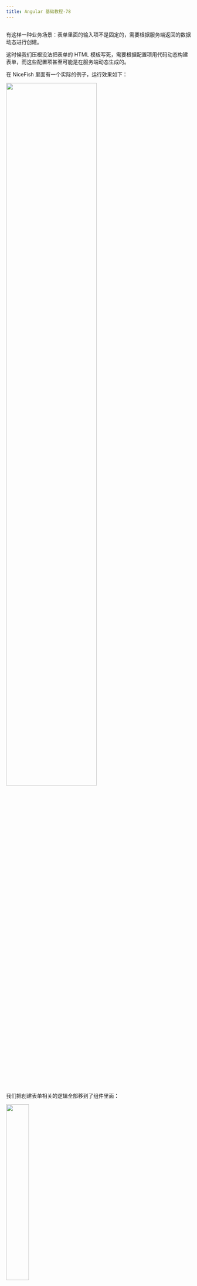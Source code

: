 ```yaml
---
title: Angular 基础教程-78
---
```

<article id="topicContainer" class="column_content"><h2 class="topic_title"></h2><div><p>有这样一种业务场景：表单里面的输入项不是固定的，需要根据服务端返回的数据动态进行创建。</p>
<p>这时候我们压根没法把表单的 HTML 模板写死，需要根据配置项用代码动态构建表单，而这些配置项甚至可能是在服务端动态生成的。</p>
<p>在 NiceFish 里面有一个实际的例子，运行效果如下：</p>
<p><img width="70%" src="https://images.gitbook.cn/73243190-f382-11e8-aeb7-01d6aed3aa05"></p>
<p>我们把创建表单相关的逻辑全部移到了组件里面：</p>
<p><img width="35%" src="https://images.gitbook.cn/85fcdec0-f382-11e8-8426-b15c0859cf17"></p>
<p>HTML 模板变得非常简单：</p>
<p><img width="60%" src="https://images.gitbook.cn/9baa08b0-f382-11e8-8426-b15c0859cf17"></p>
<p>这个例子代码量比较大，这里不贴代码，<a href="https://gitee.com/mumu-osc/NiceFish">完整可运行的例子请参见这里</a>，代码在 user-profile.component.ts 里面。</p></div></article>